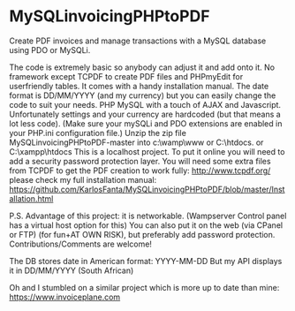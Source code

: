 MySQLinvoicingPHPtoPDF
======================

Create PDF invoices and manage transactions with a MySQL database using PDO or MySQLi.


The code is extremely basic so anybody can adjust it and add onto it. 
No framework except TCPDF to create PDF files and PHPmyEdit for userfriendly tables.
It comes with a handy installation manual.
The date format is DD/MM/YYYY (and my currency) but you can easily change the code to suit your needs. 
PHP MySQL with a touch of AJAX and Javascript. 
Unfortunately settings and your currency are hardcoded (but that means a lot less code).
(Make sure your mySQLi and PDO extensions are enabled in your PHP.ini configuration file.)
Unzip the zip file MySQLinvoicingPHPtoPDF-master into c:\wamp\www or C:\htdocs. or C:\xampp\htdocs
This is a localhost project. To put it online you will need to add a security password protection layer.
You will need some extra files from TCPDF to get the PDF creation to work fully: http://www.tcpdf.org/
please check my full installation manual:
https://github.com/KarlosFanta/MySQLinvoicingPHPtoPDF/blob/master/Installation.html

P.S. Advantage of this project: it is networkable. (Wampserver Control panel has a virtual host option for this)
You can also put it on the web (via CPanel or FTP) (for fun+AT OWN RISK), but preferably add password protection.
Contributions/Comments are welcome!

The DB stores date in American format: YYYY-MM-DD
             But my API displays it in DD/MM/YYYY (South African)

Oh and I stumbled on a similar project which is more up to date than mine: https://www.invoiceplane.com
